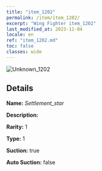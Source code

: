```yaml
---
title: "item_1202"
permalink: /item/item_1202/
excerpt: "Wing Fighter item_1202"
last_modified_at: 2023-11-04
locale: en
ref: "item_1202.md"
toc: false
classes: wide
---
```



 ![Unknown_1202](/images/item/Settlement_star_p.png)



## Details

 **Name:** *Settlement_star* 

 **Description:** 

 **Rarity:** 1 

 **Type:** 1 

 **Suction:** true 

 **Auto Suction:** false 


